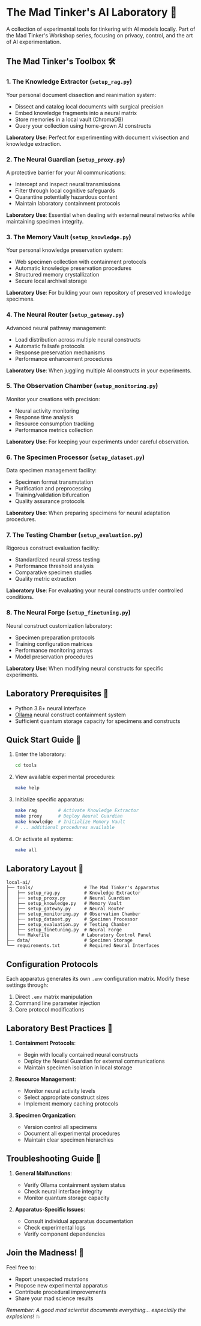 # The Mad Tinker's AI Laboratory 🧪

A collection of experimental tools for tinkering with AI models locally. Part of the Mad Tinker's Workshop series, focusing on privacy, control, and the art of AI experimentation.

## The Mad Tinker's Toolbox 🛠️

### 1. The Knowledge Extractor (`setup_rag.py`)
Your personal document dissection and reanimation system:
- Dissect and catalog local documents with surgical precision
- Embed knowledge fragments into a neural matrix
- Store memories in a local vault (ChromaDB)
- Query your collection using home-grown AI constructs

**Laboratory Use**: Perfect for experimenting with document vivisection and knowledge extraction.

### 2. The Neural Guardian (`setup_proxy.py`)
A protective barrier for your AI communications:
- Intercept and inspect neural transmissions
- Filter through local cognitive safeguards
- Quarantine potentially hazardous content
- Maintain laboratory containment protocols

**Laboratory Use**: Essential when dealing with external neural networks while maintaining specimen integrity.

### 3. The Memory Vault (`setup_knowledge.py`)
Your personal knowledge preservation system:
- Web specimen collection with containment protocols
- Automatic knowledge preservation procedures
- Structured memory crystallization
- Secure local archival storage

**Laboratory Use**: For building your own repository of preserved knowledge specimens.

### 4. The Neural Router (`setup_gateway.py`)
Advanced neural pathway management:
- Load distribution across multiple neural constructs
- Automatic failsafe protocols
- Response preservation mechanisms
- Performance enhancement procedures

**Laboratory Use**: When juggling multiple AI constructs in your experiments.

### 5. The Observation Chamber (`setup_monitoring.py`)
Monitor your creations with precision:
- Neural activity monitoring
- Response time analysis
- Resource consumption tracking
- Performance metrics collection

**Laboratory Use**: For keeping your experiments under careful observation.

### 6. The Specimen Processor (`setup_dataset.py`)
Data specimen management facility:
- Specimen format transmutation
- Purification and preprocessing
- Training/validation bifurcation
- Quality assurance protocols

**Laboratory Use**: When preparing specimens for neural adaptation procedures.

### 7. The Testing Chamber (`setup_evaluation.py`)
Rigorous construct evaluation facility:
- Standardized neural stress testing
- Performance threshold analysis
- Comparative specimen studies
- Quality metric extraction

**Laboratory Use**: For evaluating your neural constructs under controlled conditions.

### 8. The Neural Forge (`setup_finetuning.py`)
Neural construct customization laboratory:
- Specimen preparation protocols
- Training configuration matrices
- Performance monitoring arrays
- Model preservation procedures

**Laboratory Use**: When modifying neural constructs for specific experiments.

## Laboratory Prerequisites 🧬

- Python 3.8+ neural interface
- [Ollama](https://ollama.ai/) neural construct containment system
- Sufficient quantum storage capacity for specimens and constructs

## Quick Start Guide 🧮

1. Enter the laboratory:
   ```bash
   cd tools
   ```

2. View available experimental procedures:
   ```bash
   make help
   ```

3. Initialize specific apparatus:
   ```bash
   make rag        # Activate Knowledge Extractor
   make proxy      # Deploy Neural Guardian
   make knowledge  # Initialize Memory Vault
   # ... additional procedures available
   ```

4. Or activate all systems:
   ```bash
   make all
   ```

## Laboratory Layout 📐

```
local-ai/
├── tools/                   # The Mad Tinker's Apparatus
│   ├── setup_rag.py         # Knowledge Extractor
│   ├── setup_proxy.py       # Neural Guardian
│   ├── setup_knowledge.py   # Memory Vault
│   ├── setup_gateway.py     # Neural Router
│   ├── setup_monitoring.py  # Observation Chamber
│   ├── setup_dataset.py     # Specimen Processor
│   ├── setup_evaluation.py  # Testing Chamber
│   ├── setup_finetuning.py  # Neural Forge
│   └── Makefile            # Laboratory Control Panel
├── data/                    # Specimen Storage
└── requirements.txt         # Required Neural Interfaces
```

## Configuration Protocols

Each apparatus generates its own `.env` configuration matrix. Modify these settings through:
1. Direct `.env` matrix manipulation
2. Command line parameter injection
3. Core protocol modifications

## Laboratory Best Practices 🧫

1. **Containment Protocols**:
   - Begin with locally contained neural constructs
   - Deploy the Neural Guardian for external communications
   - Maintain specimen isolation in local storage

2. **Resource Management**:
   - Monitor neural activity levels
   - Select appropriate construct sizes
   - Implement memory caching protocols

3. **Specimen Organization**:
   - Version control all specimens
   - Document all experimental procedures
   - Maintain clear specimen hierarchies

## Troubleshooting Guide 🔧

1. **General Malfunctions**:
   - Verify Ollama containment system status
   - Check neural interface integrity
   - Monitor quantum storage capacity

2. **Apparatus-Specific Issues**:
   - Consult individual apparatus documentation
   - Check experimental logs
   - Verify component dependencies

## Join the Madness! 🧬

Feel free to:
- Report unexpected mutations
- Propose new experimental apparatus
- Contribute procedural improvements
- Share your mad science results

*Remember: A good mad scientist documents everything... especially the explosions!* 💥 